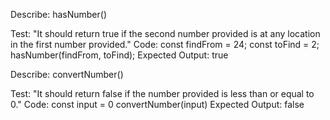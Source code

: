 Describe: hasNumber()

Test: "It should return true if the second number provided is at any location in the first number provided."
Code:
const findFrom = 24;
const toFind = 2;
hasNumber(findFrom, toFind);
Expected Output: true

Describe: convertNumber()

Test: "It should return false if the number provided is less than or equal to 0."
Code:
const input = 0
convertNumber(input)
Expected Output: false